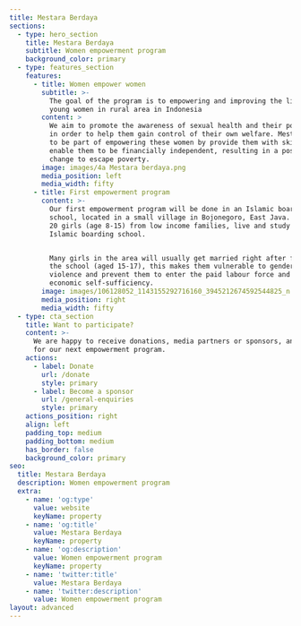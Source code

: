 ```yaml
---
title: Mestara Berdaya
sections:
  - type: hero_section
    title: Mestara Berdaya
    subtitle: Women empowerment program
    background_color: primary
  - type: features_section
    features:
      - title: Women empower women
        subtitle: >-
          The goal of the program is to empowering and improving the life of
          young women in rural area in Indonesia
        content: >
          We aim to promote the awareness of sexual health and their potential
          in order to help them gain control of their own welfare. Mestara wants
          to be part of empowering these women by provide them with skills that
          enable them to be financially independent, resulting in a positive
          change to escape poverty.
        image: images/4a Mestara berdaya.png
        media_position: left
        media_width: fifty
      - title: First empowerment program
        content: >-
          Our first empowerment program will be done in an Islamic boarding
          school, located in a small village in Bojonegoro, East Java. There are
          20 girls (age 8-15) from low income families, live and study in this
          Islamic boarding school.


          Many girls in the area will usually get married right after finishing
          the school (aged 15-17), this makes them vulnerable to gender-based
          violence and prevent them to enter the paid labour force and gaining
          economic self-sufficiency.
        image: images/106128052_1143155292716160_3945212674592544825_n.jpg
        media_position: right
        media_width: fifty
  - type: cta_section
    title: Want to participate?
    content: >-
      We are happy to receive donations, media partners or sponsors, and ideas
      for our next empowerment program.
    actions:
      - label: Donate
        url: /donate
        style: primary
      - label: Become a sponsor
        url: /general-enquiries
        style: primary
    actions_position: right
    align: left
    padding_top: medium
    padding_bottom: medium
    has_border: false
    background_color: primary
seo:
  title: Mestara Berdaya
  description: Women empowerment program
  extra:
    - name: 'og:type'
      value: website
      keyName: property
    - name: 'og:title'
      value: Mestara Berdaya
      keyName: property
    - name: 'og:description'
      value: Women empowerment program
      keyName: property
    - name: 'twitter:title'
      value: Mestara Berdaya
    - name: 'twitter:description'
      value: Women empowerment program
layout: advanced
---
```

